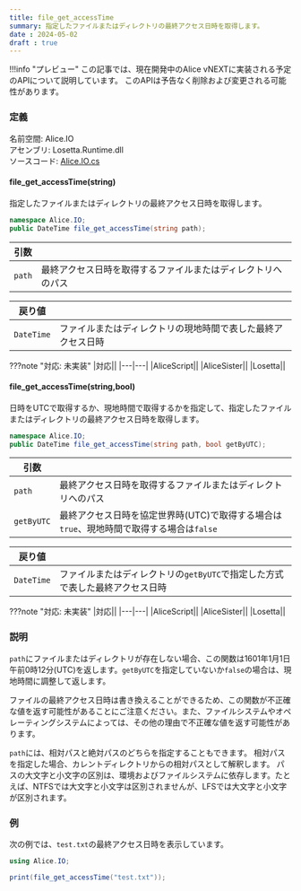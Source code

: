 ```yaml
---
title: file_get_accessTime
summary: 指定したファイルまたはディレクトリの最終アクセス日時を取得します。
date : 2024-05-02
draft : true
---
```


!!!info "プレビュー"
    この記事では、現在開発中のAlice vNEXTに実装される予定のAPIについて説明しています。
    このAPIは予告なく削除および変更される可能性があります。

### 定義
名前空間: Alice.IO<br/>
アセンブリ: Losetta.Runtime.dll<br/>
ソースコード: [Alice.IO.cs](https://github.com/WSOFT-Project/Losetta/blob/master/Losetta.Runtime/Alice.IO.cs)

#### file_get_accessTime(string)

指定したファイルまたはディレクトリの最終アクセス日時を取得します。

```cs title="AliceScript"
namespace Alice.IO;
public DateTime file_get_accessTime(string path);
```

|引数| |
|-|-|
|`path`|最終アクセス日時を取得するファイルまたはディレクトリへのパス|

|戻り値| |
|-|-|
|`DateTime`|ファイルまたはディレクトリの現地時間で表した最終アクセス日時|

???note "対応: 未実装"
    |対応||
    |---|---|
    |AliceScript||
    |AliceSister||
    |Losetta||

#### file_get_accessTime(string,bool)

日時をUTCで取得するか、現地時間で取得するかを指定して、指定したファイルまたはディレクトリの最終アクセス日時を取得します。

```cs title="AliceScript"
namespace Alice.IO;
public DateTime file_get_accessTime(string path, bool getByUTC);
```

|引数| |
|-|-|
|`path`|最終アクセス日時を取得するファイルまたはディレクトリへのパス|
|`getByUTC`|最終アクセス日時を協定世界時(UTC)で取得する場合は`true`、現地時間で取得する場合は`false`|

|戻り値| |
|-|-|
|`DateTime`|ファイルまたはディレクトリの`getByUTC`で指定した方式で表した最終アクセス日時|

???note "対応: 未実装"
    |対応||
    |---|---|
    |AliceScript||
    |AliceSister||
    |Losetta||

### 説明

`path`にファイルまたはディレクトリが存在しない場合、この関数は1601年1月1日 午前0時12分(UTC)を返します。`getByUTC`を指定していないか`false`の場合は、現地時間に調整して返します。

ファイルの最終アクセス日時は書き換えることができるため、この関数が不正確な値を返す可能性があることにご注意ください。また、ファイルシステムやオペレーティングシステムによっては、その他の理由で不正確な値を返す可能性があります。

`path`には、相対パスと絶対パスのどちらを指定することもできます。
相対パスを指定した場合、カレントディレクトリからの相対パスとして解釈します。
パスの大文字と小文字の区別は、環境およびファイルシステムに依存します。たとえば、NTFSでは大文字と小文字は区別されませんが、LFSでは大文字と小文字が区別されます。

### 例
次の例では、`test.txt`の最終アクセス日時を表示しています。

```cs title="AliceScript"
using Alice.IO;

print(file_get_accessTime("test.txt"));
```
